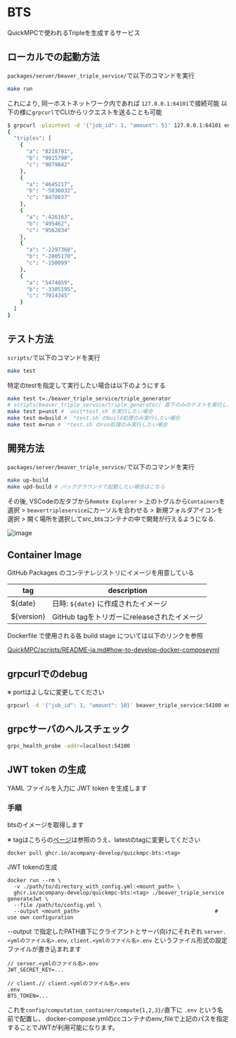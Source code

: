 # BTS
QuickMPCで使われるTripleを生成するサービス

## ローカルでの起動方法
`packages/server/beaver_triple_service/`で以下のコマンドを実行
```sh
make run
```
これにより, 同一ホストネットワーク内であれば `127.0.0.1:64101`で接続可能
以下の様に`grpcurl`でCLIからリクエストを送ることも可能
```sh
$ grpcurl -plaintext -d '{"job_id": 1, "amount": 5}' 127.0.0.1:64101 enginetobts.engine_to_bts/GetTriples
{
  "triples": [
    {
      "a": "8218791",
      "b": "9915790",
      "c": "9079842"
    },
    {
      "a": "4645217",
      "b": "-5036032",
      "c": "8470037"
    },
    {
      "a": "-426163",
      "b": "495462",
      "c": "9562034"
    },
    {
      "a": "-2297368",
      "b": "-2005170",
      "c": "-150099"
    },
    {
      "a": "5474059",
      "b": "-3305195",
      "c": "7914345"
    }
  ]
}
```

## テスト方法
`scripts/`で以下のコマンドを実行
```sh
make test
```
特定のtestを指定して実行したい場合は以下のようにする
```sh
make test t=./beaver_triple_service/triple_generator
# scripts/beaver_triple_service/triple_generator/ 直下のみのテストを実行したい場合
make test p=unit # `unit*test.sh`を実行したい場合
make test m=build # `*test.sh`のbuild処理のみ実行したい場合
make test m=run # `*test.sh`のrun処理のみ実行したい場合
```

## 開発方法
`packages/server/beaver_triple_service/`で以下のコマンドを実行
```sh
make up-build
make upd-build # バックグラウンドで起動したい場合はこちら
```

その後, VSCodeの左タブから`Remote Explorer` > 上のトグルから`Containers`を選択 > `beavertripleservice`にカーソルを合わせる > 新規フォルダアイコンを選択 > 開く場所を選択してsrc_btsコンテナの中で開発が行えるようになる.

![image](https://user-images.githubusercontent.com/33140349/142567126-52b8e392-a81c-4630-bf6c-6f801653770a.png)

## Container Image

GitHub Packages のコンテナレジストリにイメージを用意している

| tag             | description                                                    |
|-----------------|----------------------------------------------------------------|
| ${date}        | 日時: `${date}` に作成されたイメージ                   |
| ${version}     | GitHub tagをトリガーにreleaseされたイメージ |

Dockerfile で使用される各 build stage については以下のリンクを参照

[QuickMPC/scripts/README-ja.md#how-to-develop-docker-composeyml](../scripts/README-ja.md#how-to-develop-docker-composeyml)

## grpcurlでのdebug
※ portはよしなに変更してください
```bash
grpcurl -d '{"job_id": 1, "amount": 10}' beaver_triple_service:54100 enginetobts.engine_to_bts/GetTriples
```

## grpcサーバのヘルスチェック
```bash
grpc_health_probe -addr=localhost:54100
```

## JWT token の生成
YAML ファイルを入力に JWT token を生成します

### 手順
btsのイメージを取得します

  ※ tagはこちらの[ページ](https://github.com/acompany-develop/QuickMPC/pkgs/container/quickmpc-bts)は参照のうえ、latestのtagに変更してください
  ```
  docker pull ghcr.io/acompany-develop/quickmpc-bts:<tag>
  ```

JWT tokenの生成

  ```console
  docker run --rm \
    -v ./path/to/directory_with_config.yml:<mount_path> \
    ghcr.io/acompany-develop/quickmpc-bts:<tag> ./beaver_triple_service generateJwt \
    --file /path/to/config.yml \
    --output <mount_path>                                           # use own configuration
  ```

--output で指定したPATH直下にクライアントとサーバ向けにそれぞれ `server.<ymlのファイル名>.env`, `client.<ymlのファイル名>.env` というファイル形式の設定ファイルが書き込まれます

```
// server.<ymlのファイル名>.env
JWT_SECRET_KEY=...
```

```
// client.// client.<ymlのファイル名>.env
.env
BTS_TOKEN=...
```

これを`config/computation_container/compute{1,2,3}/`直下に `.env` という名前で配置し、
docker-compose.ymlのccコンテナのenv_fileで上記のパスを指定することでJWTが利用可能になります。
